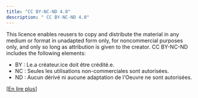 ```yaml
---
title: "CC BY-NC-ND 4.0"
description: " CC BY-NC-ND 4.0"
---
```


This licence enables reusers to copy and distribute the material in any medium or format in unadapted form only, for noncommercial purposes only, and only so long as attribution is given to the creator. CC BY-NC-ND includes the following elements:

- BY : Le.a créateur.ice doit être crédité.e.
- NC : Seules les utilisations non-commerciales sont autorisées.
- ND : Aucun dérivé ni aucune adaptation de l'Oeuvre ne sont autorisées.

[[En lire plus](https://creativecommons.org/licences/by-nc-nd/4.0/deed.fr)]